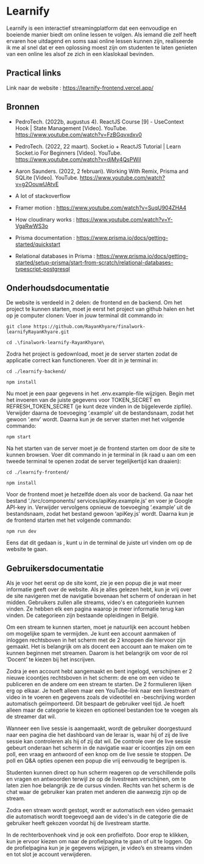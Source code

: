 
# Learnify 

Learnify is een interactief
streamingplatform dat een eenvoudige
en boeiende manier biedt om online
lessen te volgen. Als iemand die zelf
heeft ervaren hoe uitdagend en soms
saai online lessen kunnen zijn, realiseerde
ik me al snel dat er een oplossing moest
zijn om studenten te laten genieten
van een online les alsof ze zich in
een klaslokaal bevinden. 

## Practical links

Link naar de website : https://learnify-frontend.vercel.app/

## Bronnen

- PedroTech. (2022b, augustus 4). ReactJS Course [9] -
    UseContext Hook | State Management [Video]. YouTube.
    https://www.youtube.com/watch?v=FzBGqvxdxv0

- PedroTech. (2022, 22 maart). Socket.io + ReactJS Tutorial | Learn Socket.io For
    Beginners [Video]. YouTube. https://www.youtube.com/watch?v=djMy4QsPWiI

- Aaron Saunders. (2022, 2 februari). Working With Remix, Prisma and
    SQLite [Video]. YouTube. https://www.youtube.com/watch?v=g2OouwUAtvE

- A lot of stackoverflow

- Framer motion : https://www.youtube.com/watch?v=SuqU904ZHA4

- How cloudinary works : https://www.youtube.com/watch?v=Y-VgaRwWS3o

- Prisma documentation : https://www.prisma.io/docs/getting-started/quickstart

- Relational databases in Prisma : https://www.prisma.io/docs/getting-started/setup-prisma/start-from-scratch/relational-databases-typescript-postgresql

## Onderhoudsdocumentatie

De website is verdeeld in 2 delen: de frontend en de backend. Om het project te kunnen
starten, moet je eerst het project van github halen en het op je computer clonen:
Voer in jouw terminal dit commando in:
```
git clone https://github.com/RayanKhyare/finalwork-learnifyRayanKhyare.git

cd .\finalwork-learnify-RayanKhyare\
```
Zodra het project is gedownload, moet je de server starten zodat
de applicatie correct kan functioneren. Voer dit in je terminal in:
```
cd ./learnify-backend/

npm install
```
Nu moet je een paar gegevens in het .env.example-file wijzigen. Begin met het
invoeren van de juiste gegevens voor TOKEN_SECRET en REFRESH_TOKEN_SECRET (je
kunt deze vinden in de bijgeleverde zipfile). Verwijder daarna de toevoeging ‘.example’
uit de bestandsnaam, zodat het gewoon ‘.env’ wordt. Daarna kun je de server starten
met het volgende commando:
```
npm start
```
Na het starten van de server moet je de frontend starten om door de site
te kunnen browsen. Voer dit commando in je terminal in (ik raad u aan om
een tweede terminal te openen zodat de server tegelijkertijd kan draaien):
```
cd ./learnify-frontend/

npm install
```
Voor de frontend moet je hetzelfde doen als voor de
backend. Ga naar het bestand ‘./src/components/
services/apiKey.example.js’ en voer je
Google API-key in. Verwijder vervolgens opnieuw de
toevoeging ‘.example’ uit de bestandsnaam, zodat
het bestand gewoon ‘apiKey.js’ wordt. Daarna kun
je de frontend starten met het volgende commando:
```
npm run dev
```
Eens dat dit gedaan is , kunt u in de terminal de
juiste url vinden om op de website te gaan.

## Gebruikersdocumentatie

Als je voor het eerst op de site komt, zie je een
popup die je wat meer informatie geeft over de
website. Als je alles gelezen hebt, kun je vrij over
de site navigeren met de navigatie bovenaan het
scherm of onderaan in het midden. Gebruikers
zullen alle streams, video's en categorieën
kunnen vinden. Ze hebben elk een pagina
waarop je meer informatie terug kan vinden. De
categorieen zijn bestaande opleidingen in België.

Om een stream te kunnen starten, moet je
natuurlijk een account hebben om mogelijke
spam te vermijden. Je kunt een account
aanmaken of inloggen rechtsboven in het scherm
met de 2 knoppen die hiervoor zijn gemaakt.
Het is belangrijk om als docent een account
aan te maken om te kunnen beginnen met
streamen. Daarom is het belangrijk om voor
de rol ‘Docent’ te kiezen bij het inscrijven.

Zodra je een account hebt aangemaakt en bent
ingelogd, verschijnen er 2 nieuwe icoontjes
rechtsboven in het scherm: de ene om een
video te publiceren en de andere om een stream
te starten. De 2 formulieren lijken erg op elkaar.
Je hoeft alleen maar een YouTube-link naar een
livestream of video in te voeren en gegevens
zoals de videotitel en -beschrijving worden
automatisch geïmporteerd. Dit bespaart de
gebruiker veel tijd. Je hoeft alleen maar de
categorie te kiezen en optioneel bestanden
toe te voegen als de streamer dat wil. 

Wanneer een live sessie is aangemaakt,
wordt de gebruiker doorgestuurd naar
een pagina die het dashboard van de
leraar is, waar hij of zij de live sessie kan
controleren als hij of zij dat wil. De controle
over de live sessie gebeurt onderaan het
scherm in de navigatie waar er icoontjes
zijn om een poll, een vraag en antwoord
of een knop om de live sessie te stoppen.
De poll en Q&A opties openen een
popup die vrij eenvoudig te begrijpen is.

Studenten kunnen direct op hun scherm
reageren op de verschillende polls en vragen
en antwoorden terwijl ze op de livestream
verschijnen, om te laten zien hoe belangrijk
ze de cursus vinden. Rechts van het scherm
is de chat waar de gebruiker kan praten met
anderen die aanwezig zijn op de stream.

Zodra een stream wordt gestopt, wordt
er automatisch een video gemaakt die
automatisch wordt toegevoegd aan de
video's in de categorie die de gebruiker heeft
gekozen voordat hij de livestream startte.

In de rechterbovenhoek vind je ook een
profielfoto. Door erop te klikken, kun je ervoor
kiezen om naar de profielpagina te gaan of
uit te loggen. Op de profielpagina kun je je
gegevens wijzigen, je video’s en streams
vinden en tot slot je account verwijderen.